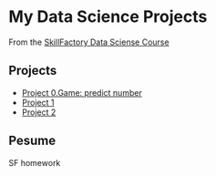 # My Data Science Projects

From the [SkillFactory Data Sciense Course](https://skillfactory.ry/data-scientist)

## Projects

* [Project 0.Game: predict number](https://github.com/mihaniksm/sf_data_sciense/project_0)
* [Project 1]()
* [Project 2]()

## Pesume
SF homework
